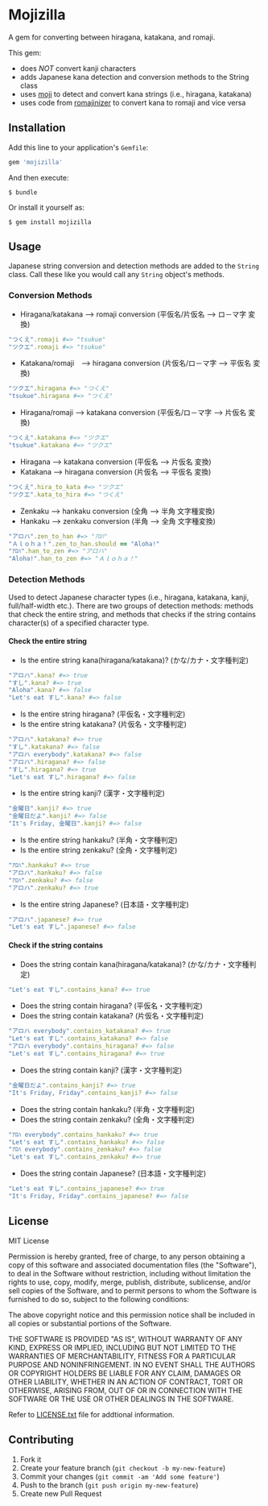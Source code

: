 # Mojizilla

A gem for converting between hiragana, katakana, and romaji.

This gem:

* does _NOT_ convert kanji characters
* adds Japanese kana detection and conversion methods to the String class
* uses [moji](https://github.com/gimite/moji) to detect and convert kana strings (i.e., hiragana, katakana)
* uses code from [romajinizer](https://github.com/joeellis/romajinizer) to convert kana to romaji and vice versa



## Installation

Add this line to your application's `Gemfile`:

```ruby
gem 'mojizilla'
```

And then execute:

```term
$ bundle
```

Or install it yourself as:

```term
$ gem install mojizilla
```

## Usage

Japanese string conversion and detection methods are added to the `String` class. Call these like you would call any `String` object's methods.

### Conversion Methods

* Hiragana/katakana --> romaji conversion (平仮名/片仮名 --> ロ－マ字 変換)

```ruby
"つくえ".romaji #=> "tsukue"
"ツクエ".romaji #=> "tsukue"
```

* Katakana/romaji　--> hiragana conversion (片仮名/ロ－マ字 --> 平仮名 変換)

```ruby
"ツクエ".hiragana #=> "つくえ"
"tsukue".hiragana #=> "つくえ"
```

* Hiragana/romaji --> katakana conversion (平仮名/ロ－マ字 --> 片仮名 変換)

```ruby
"つくえ".katakana #=> "ツクエ"
"tsukue".katakana #=> "ツクエ"
```

* Hiragana --> katakana conversion (平仮名 --> 片仮名 変換)
* Katakana --> hiragana conversion (片仮名 --> 平仮名 変換)

```ruby
"つくえ".hira_to_kata #=> "ツクエ"
"ツクエ".kata_to_hira #=> "つくえ"
```

* Zenkaku --> hankaku conversion (全角 --> 半角 文字種変換)
* Hankaku --> zenkaku conversion (半角 --> 全角 文字種変換)

```ruby
"アロハ".zen_to_han #=> "ｱﾛﾊ"
"Ａｌｏｈａ！".zen_to_han.should == "Aloha!"
"ｱﾛﾊ".han_to_zen #=> "アロハ"
"Aloha!".han_to_zen #=> "Ａｌｏｈａ！" 
```

### Detection Methods

Used to detect Japanese character types (i.e., hiragana, katakana, kanji, full/half-width etc.). There are two groups of detection methods: methods that check the entire string, and methods that checks if the string contains character(s) of a specified character type.

#### Check the entire string

* Is the entire string kana(hiragana/katakana)? (かな/カナ・文字種判定)

```ruby
"アロハ".kana? #=> true
"すし".kana? #=> true
"Aloha".kana? #=> false
"Let's eat すし".kana? #=> false
```

* Is the entire string hiragana? (平仮名・文字種判定)
* Is the entire string katakana? (片仮名・文字種判定)

```ruby
"アロハ".katakana? #=> true
"すし".katakana? #=> false
"アロハ everybody".katakana? #=> false
"アロハ".hiragana? #=> false
"すし".hiragana? #=> true
"Let's eat すし".hiragana? #=> false
```

* Is the entire string kanji? (漢字・文字種判定)

```ruby
"金曜日".kanji? #=> true
"金曜日だよ".kanji? #=> false
"It's Friday, 金曜日".kanji? #=> false
```

* Is the entire string hankaku? (半角・文字種判定)
* Is the entire string zenkaku? (全角・文字種判定)

```ruby
"ｱﾛﾊ".hankaku? #=> true
"アロハ".hankaku? #=> false
"ｱﾛﾊ".zenkaku? #=> false
"アロハ".zenkaku? #=> true
```

* Is the entire string Japanese? (日本語・文字種判定)

```ruby
"アロハ".japanese? #=> true
"Let's eat すし".japanese? #=> false
```

#### Check if the string contains

* Does the string contain kana(hiragana/katakana)? (かな/カナ・文字種判定)

```ruby
"Let's eat すし".contains_kana? #=> true
```

* Does the string contain hiragana? (平仮名・文字種判定)
* Does the string contain katakana? (片仮名・文字種判定)

```ruby
"アロハ everybody".contains_katakana? #=> true
"Let's eat すし".contains_katakana? #=> false
"アロハ everybody".contains_hiragana? #=> false
"Let's eat すし".contains_hiragana? #=> true
```

* Does the string contain kanji? (漢字・文字種判定)

```ruby
"金曜日だよ".contains_kanji? #=> true
"It's Friday, Friday".contains_kanji? #=> false
```

* Does the string contain hankaku? (半角・文字種判定)
* Does the string contain zenkaku? (全角・文字種判定)

```ruby
"ｱﾛﾊ everybody".contains_hankaku? #=> true
"Let's eat すし".contains_hankaku? #=> false
"ｱﾛﾊ everybody".contains_zenkaku? #=> false
"Let's eat すし".contains_zenkaku? #=> true
```

* Does the string contain Japanese? (日本語・文字種判定)

```ruby
"Let's eat すし".contains_japanese? #=> true
"It's Friday, Friday".contains_japanese? #=> false
```

## License

MIT License

Permission is hereby granted, free of charge, to any person obtaining
a copy of this software and associated documentation files (the
"Software"), to deal in the Software without restriction, including
without limitation the rights to use, copy, modify, merge, publish,
distribute, sublicense, and/or sell copies of the Software, and to
permit persons to whom the Software is furnished to do so, subject to
the following conditions:

The above copyright notice and this permission notice shall be
included in all copies or substantial portions of the Software.

THE SOFTWARE IS PROVIDED "AS IS", WITHOUT WARRANTY OF ANY KIND,
EXPRESS OR IMPLIED, INCLUDING BUT NOT LIMITED TO THE WARRANTIES OF
MERCHANTABILITY, FITNESS FOR A PARTICULAR PURPOSE AND
NONINFRINGEMENT. IN NO EVENT SHALL THE AUTHORS OR COPYRIGHT HOLDERS BE
LIABLE FOR ANY CLAIM, DAMAGES OR OTHER LIABILITY, WHETHER IN AN ACTION
OF CONTRACT, TORT OR OTHERWISE, ARISING FROM, OUT OF OR IN CONNECTION
WITH THE SOFTWARE OR THE USE OR OTHER DEALINGS IN THE SOFTWARE.

Refer to [LICENSE.txt](LICENSE.txt) file for addtional information.



## Contributing

1. Fork it
2. Create your feature branch (`git checkout -b my-new-feature`)
3. Commit your changes (`git commit -am 'Add some feature'`)
4. Push to the branch (`git push origin my-new-feature`)
5. Create new Pull Request
